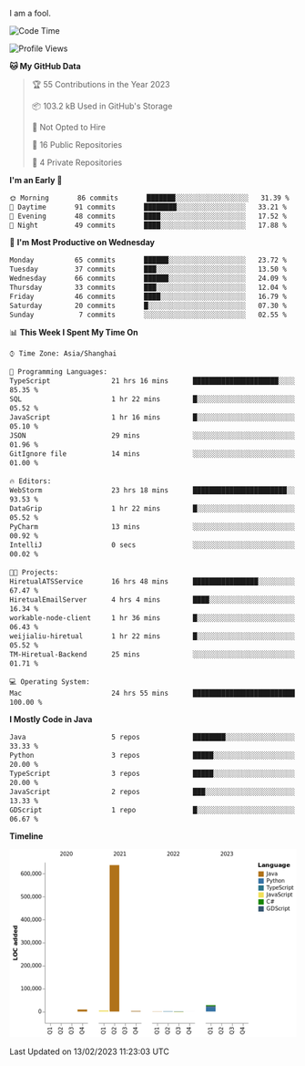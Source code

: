 I am a fool.

<!--START_SECTION:waka-->
![Code Time](http://img.shields.io/badge/Code%20Time-63%20hrs%2044%20mins-blue)

![Profile Views](http://img.shields.io/badge/Profile%20Views-159-blue)

**🐱 My GitHub Data** 

> 🏆 55 Contributions in the Year 2023
 > 
> 📦 103.2 kB Used in GitHub's Storage 
 > 
> 🚫 Not Opted to Hire
 > 
> 📜 16 Public Repositories 
 > 
> 🔑 4 Private Repositories  
 > 
**I'm an Early 🐤** 

```text
🌞 Morning       86 commits       ███████░░░░░░░░░░░░░░░░░░   31.39 % 
🌆 Daytime       91 commits       ████████░░░░░░░░░░░░░░░░░   33.21 % 
🌃 Evening       48 commits       ████░░░░░░░░░░░░░░░░░░░░░   17.52 % 
🌙 Night         49 commits       ████░░░░░░░░░░░░░░░░░░░░░   17.88 % 

```
📅 **I'm Most Productive on Wednesday** 

```text
Monday          65 commits       ██████░░░░░░░░░░░░░░░░░░░   23.72 % 
Tuesday         37 commits       ███░░░░░░░░░░░░░░░░░░░░░░   13.50 % 
Wednesday       66 commits       ██████░░░░░░░░░░░░░░░░░░░   24.09 % 
Thursday        33 commits       ███░░░░░░░░░░░░░░░░░░░░░░   12.04 % 
Friday          46 commits       ████░░░░░░░░░░░░░░░░░░░░░   16.79 % 
Saturday        20 commits       █░░░░░░░░░░░░░░░░░░░░░░░░   07.30 % 
Sunday           7 commits       ░░░░░░░░░░░░░░░░░░░░░░░░░   02.55 % 

```


📊 **This Week I Spent My Time On** 

```text
⌚︎ Time Zone: Asia/Shanghai

💬 Programming Languages: 
TypeScript               21 hrs 16 mins      █████████████████████░░░░   85.35 % 
SQL                      1 hr 22 mins        █░░░░░░░░░░░░░░░░░░░░░░░░   05.52 % 
JavaScript               1 hr 16 mins        █░░░░░░░░░░░░░░░░░░░░░░░░   05.10 % 
JSON                     29 mins             ░░░░░░░░░░░░░░░░░░░░░░░░░   01.96 % 
GitIgnore file           14 mins             ░░░░░░░░░░░░░░░░░░░░░░░░░   01.00 % 

🔥 Editors: 
WebStorm                 23 hrs 18 mins      ███████████████████████░░   93.53 % 
DataGrip                 1 hr 22 mins        █░░░░░░░░░░░░░░░░░░░░░░░░   05.52 % 
PyCharm                  13 mins             ░░░░░░░░░░░░░░░░░░░░░░░░░   00.92 % 
IntelliJ                 0 secs              ░░░░░░░░░░░░░░░░░░░░░░░░░   00.02 % 

🐱‍💻 Projects: 
HiretualATSService       16 hrs 48 mins      ████████████████░░░░░░░░░   67.47 % 
HiretualEmailServer      4 hrs 4 mins        ████░░░░░░░░░░░░░░░░░░░░░   16.34 % 
workable-node-client     1 hr 36 mins        █░░░░░░░░░░░░░░░░░░░░░░░░   06.43 % 
weijialiu-hiretual       1 hr 22 mins        █░░░░░░░░░░░░░░░░░░░░░░░░   05.52 % 
TM-Hiretual-Backend      25 mins             ░░░░░░░░░░░░░░░░░░░░░░░░░   01.71 % 

💻 Operating System: 
Mac                      24 hrs 55 mins      █████████████████████████   100.00 % 

```

**I Mostly Code in Java** 

```text
Java                     5 repos             ████████░░░░░░░░░░░░░░░░░   33.33 % 
Python                   3 repos             █████░░░░░░░░░░░░░░░░░░░░   20.00 % 
TypeScript               3 repos             █████░░░░░░░░░░░░░░░░░░░░   20.00 % 
JavaScript               2 repos             ███░░░░░░░░░░░░░░░░░░░░░░   13.33 % 
GDScript                 1 repo              █░░░░░░░░░░░░░░░░░░░░░░░░   06.67 % 

```


**Timeline**

![Chart not found](https://raw.githubusercontent.com/VeejaLiu/VeejaLiu/master/charts/bar_graph.png) 


 Last Updated on 13/02/2023 11:23:03 UTC
<!--END_SECTION:waka-->
